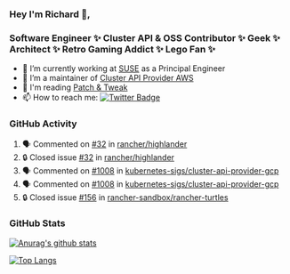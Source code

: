 ### Hey I'm Richard 👋, 

<h3 align="left">Software Engineer ✨ Cluster API & OSS Contributor ✨ Geek ✨ Architect ✨ Retro Gaming Addict ✨ Lego Fan ✨</h3>

- 🔭 I’m currently working at [SUSE](https://www.suse.com/) as a Principal Engineer
- 👯 I’m a maintainer of [Cluster API Provider AWS](https://github.com/kubernetes-sigs/cluster-api-provider-aws)
- 💬 I'm reading [Patch & Tweak](https://bjooks.com/products/patch-tweak-exploring-modular-synthesis)
- 📫 How to reach me: [![Twitter Badge](https://img.shields.io/badge/-@fruit_case-00acee?style=flat&logo=Twitter&logoColor=white)](https://twitter.com/intent/follow?screen_name=fruit_case "Follow on Twitter")

### GitHub Activity 

<!--START_SECTION:activity-->
1. 🗣 Commented on [#32](https://github.com/rancher/highlander/issues/32#issuecomment-1786990642) in [rancher/highlander](https://github.com/rancher/highlander)
2. 🔒 Closed issue [#32](https://github.com/rancher/highlander/issues/32) in [rancher/highlander](https://github.com/rancher/highlander)
3. 🗣 Commented on [#1008](https://github.com/kubernetes-sigs/cluster-api-provider-gcp/pull/1008#issuecomment-1786960210) in [kubernetes-sigs/cluster-api-provider-gcp](https://github.com/kubernetes-sigs/cluster-api-provider-gcp)
4. 🗣 Commented on [#1008](https://github.com/kubernetes-sigs/cluster-api-provider-gcp/pull/1008#issuecomment-1786959730) in [kubernetes-sigs/cluster-api-provider-gcp](https://github.com/kubernetes-sigs/cluster-api-provider-gcp)
5. 🔒 Closed issue [#156](https://github.com/rancher-sandbox/rancher-turtles/issues/156) in [rancher-sandbox/rancher-turtles](https://github.com/rancher-sandbox/rancher-turtles)
<!--END_SECTION:activity-->

### GitHub Stats

[![Anurag's github stats](https://github-readme-stats.vercel.app/api?username=richardcase&count_private=true&show_icons=true)](https://github.com/anuraghazra/github-readme-stats)

[![Top Langs](https://github-readme-stats.vercel.app/api/top-langs/?username=richardcase&hide=html&layout=compact)](https://github.com/anuraghazra/github-readme-stats)
